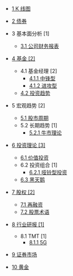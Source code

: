   - [1 K 线图](/K%20线图/README.md)
    
  - [2 债券](/债券/README.md)
    
  - 3 基本面分析 [1]
    - [3.1 公司财务报表](/基本面分析/公司财务报表/README.md)
      
  - [4 基金 [2]](/基金/README.md)
    - 4.1 基金经理 [2]
      - [4.1.1 中锋型](/基金/基金经理/中锋型.md)
      - [4.1.2 进攻型](/基金/基金经理/进攻型.md)
    - [4.2 投资趋势](/基金/投资趋势.md)
  - 5 宏观趋势 [2]
    - [5.1 股市周期](/宏观趋势/股市周期.md)
    - 5.2 长期趋势 [1]
      - [5.2.1 牛市理论](/宏观趋势/长期趋势/牛市理论.md)
  - [6 投资理论 [3]](/投资理论/README.md)
    - [6.1 价值投资](/投资理论/价值投资.md)
    - 6.2 投资组合 [1]
      - [6.2.1 哑铃型投资](/投资理论/投资组合/哑铃型投资.md)
    - [6.3 黑天鹅](/投资理论/黑天鹅.md)
  - [7 股权 [2]](/股权/README.md)
    - [7.1 再融资](/股权/再融资.md)
    - [7.2 股票术语](/股权/股票术语.md)
  - [8 行业研报 [1]](/行业研报/README.md)
    - 8.1 TMT [1]
      - [8.1.1 5G](/行业研报/TMT/5G/README.md)
        
  - [9 证券市场](/证券市场/README.md)
    
  - [10 黄金](/黄金/README.md)
    